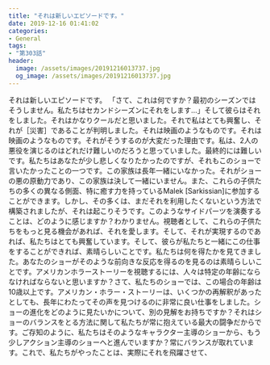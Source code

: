 ```yaml
---
title: "それは新しいエピソードです。"
date: 2019-12-16 01:41:02
categories:
- General
tags:
- "第303話"
header:
  image: /assets/images/20191216013737.jpg
  og_image: /assets/images/20191216013737.jpg
---
```


それは新しいエピソードです。 「さて、これは何ですか？最初のシーズンではそうしません。私たちはセカンドシーズンにそれをします…」そして彼らはそれをしました。それはかなりクールだと思いました。それで私はとても興奮し、それが［災害］であることが判明しました。それは映画のようなものです。それは映画のようなものです。それがそうするのが大変だった理由です。私は、2人の悪役を演じるのはどれだけ難しいのだろうと思っていました。最終的には難しいです。私たちはあなたが少し悲しくなりたかったのですが、それもこのショーで言いたかったことの一つです。この家族は長年一緒にいなかった。それがショーの悪の原動力であり、この家族は決して一緒にいません。また、これらの子供たちの多くの異なる側面、特に癒す力を持っているMalek [Sarkissian]に参加することができます。しかし、その多くは、まだそれを利用したくないという方法で構築されましたが、それは起こりそうです。このようなサイドパーツを演奏することは、どのように感じますか？わかりません。視聴者として、これらの子供たちをもっと見る機会があれば、それを愛します。そして、それが実現するのであれば、私たちはとても興奮しています。そして、彼らが私たちと一緒にこの仕事をすることができれば、素晴らしいことです。私たちは何を得たかを見てきました。あなたのショーがそのような前向きな反応を得るのを見るのは素晴らしいことです。アメリカンホラーストーリーを視聴するには、人々は特定の年齢にならなければならないと思いますか？さて、私たちのショーでは、この場合の年齢は10歳以上です。アメリカン・ホラー・ストーリーは、いくつかの再解釈があったとしても、長年にわたってその声を見つけるのに非常に良い仕事をしました。ショーの進化をどのように見たいかについて、別の見解をお持ちですか？それはショーのバランスをとる方法に関して私たちが常に抱えている最大の闘争だからです。ご存知のように、私たちはそのようなキャラクター主導のショーから、もう少しアクション主導のショーへと進んでいますか？常にバランスが取れています。これで、私たちがやったことは、実際にそれを飛躍させて、

